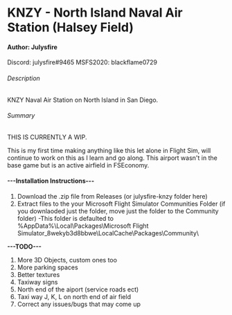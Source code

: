 # KNZY - North Island Naval Air Station (Halsey Field)
#### Author: Julysfire
Discord: julysfire#9465  MSFS2020: blackflame0729

###### Description
KNZY Naval Air Station on North Island in San Diego.

###### Summary
THIS IS CURRENTLY A WIP.

This is my first time making anything like this let alone in Flight Sim, will continue to work on this as I learn and go along.  This airport wasn't in the base game but is an active airfield in FSEconomy.


#### ---Installation Instructions---
1. Download the .zip file from Releases (or julysfire-knzy folder here)
2. Extract files to the your Microsoft Flight Simulator Communities Folder (if you downlaoded just the folder, move just the folder to the Community folder)
  -This folder is defaulted to %AppData%\Local\Packages\Microsoft Flight Simulator_8wekyb3d8bbwe\LocalCache\Packages\Community\
   

**---TODO---**
1. More 3D Objects, custom ones too
2. More parking spaces
3. Better textures
4. Taxiway signs
5. North end of the aiport (service roads ect)
6. Taxi way J, K, L on north end of air field
7. Correct any issues/bugs that may come up